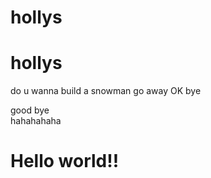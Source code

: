 # hollys
# hollys


do u wanna build a snowman
go away
OK bye

good bye<br>
hahahahaha<br>

<h1> Hello world!! </h1>


